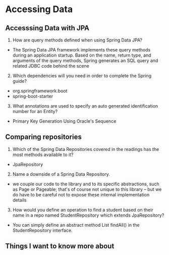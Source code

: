 # Accessing Data

## Accesssing Data with JPA

1. How are query methods defined when using Spring Data JPA?
- The Spring Data JPA framework implements these query methods during an application startup. Based on the name, return type, and arguments of the query methods, Spring generates an SQL query and related JDBC code behind the scene

2. Which dependencies will you need in order to complete the Spring guide?
- org.springframework.boot
- spring-boot-starter 

3. What annotations are used to specify an auto generated identification number for an Entity?
- Primary Key Generation Using Oracle's Sequence


## Comparing repositories 

1. Which of the Spring Data Repositories covered in the readings has the most methods available to it?
- JpaRepository

2. Name a downside of a Spring Data Repository.
- we couple our code to the library and to its specific abstractions, such as Page or Pageable; that's of course not unique to this library – but we do have to be careful not to expose these internal implementation details

3. How would you define an operation to find a student based on their name in a repo named StudentRepository which extends JpaRepository?
- You can simply define an abstract method List<Student> findAll() in the StudentRepository interface.










## Things I want to know more about